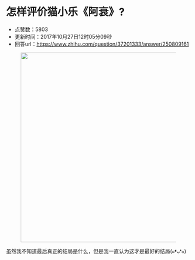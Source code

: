 # 怎样评价猫小乐《阿衰》?
- 点赞数：5803
- 更新时间：2017年10月27日12时05分09秒
- 回答url：https://www.zhihu.com/question/37201333/answer/250809161
<body>
 <figure>
  <img src="https://pica.zhimg.com/50/v2-ad276c591ce850e2cb4fa3365e9a821a_720w.jpg?source=1940ef5c" data-rawwidth="518" data-rawheight="2641" data-original-token="v2-ad276c591ce850e2cb4fa3365e9a821a" class="origin_image zh-lightbox-thumb" width="518" data-original="https://picx.zhimg.com/v2-ad276c591ce850e2cb4fa3365e9a821a_r.jpg?source=1940ef5c">
 </figure>
 <p data-pid="tTkfqi3P">虽然我不知道最后真正的结局是什么，但是我一直认为这才是最好的结局(๑❛ᴗ❛๑)</p>
</body>